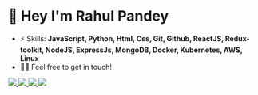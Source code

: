 # 👋 Hey I'm Rahul Pandey

- ⚡ Skills: **JavaScript, Python, Html, Css, Git, Github, ReactJS, Redux-toolkit, NodeJS, ExpressJs, MongoDB, Docker, Kubernetes, AWS, Linux**
- 👋🏻 Feel free to get in touch!

<span align="left">
  <a href="https://www.linkedin.com/in/rahul-kr-pandey-a9a91a112/">
    <img src="https://img.shields.io/badge/LINKEDIN-blue?style=flat-square&logo=Linkedin&logoColor=white&link=https://www.linkedin.com/in/rahul-kr-pandey-a9a91a112/" />
  </a>
  <a href="mailto:rahulpandey9103@gmail.com">
    <img src="https://img.shields.io/badge/GMAIL-c14438?style=flat-square&logo=Gmail&logoColor=white&link=mailto:rahulpandey9103@gmail.com" />
  </a>
  <a href="https://www.instagram.com/_imrahulpandey/">
    <img src="https://img.shields.io/badge/INSTAGRAM-E4405F?style=flat-square&logo=instagram&logoColor=white" />
  </a>
  <a href="https://www.twitter.com/rahulpandey5342">
    <img src="https://img.shields.io/badge/TWITTER-1DA1F2?style=flat-square&logo=twitter&logoColor=white" />
  </a>
</span>
